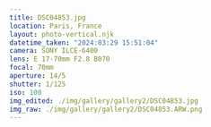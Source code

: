 ```yaml
---
title: DSC04853.jpg
location: Paris, France
layout: photo-vertical.njk
datetime_taken: "2024:03:29 15:51:04"
camera: SONY ILCE-6400
lens: E 17-70mm F2.8 B070
focal: 70mm
aperture: 14/5
shutter: 1/125
iso: 100
img_edited: ./img/gallery/gallery2/DSC04853.jpg
img_raw: ./img/gallery/gallery2/DSC04853.ARW.png
---
```

